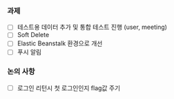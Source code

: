 ### 과제
- [ ] 테스트용 데이터 추가 및 통합 테스트 진행 (user, meeting)
- [ ] Soft Delete
- [ ] Elastic Beanstalk 환경으로 개선
- [ ] 푸시 알림

### 논의 사항
- [ ] 로그인 리턴시 첫 로그인인지 flag값 주기
